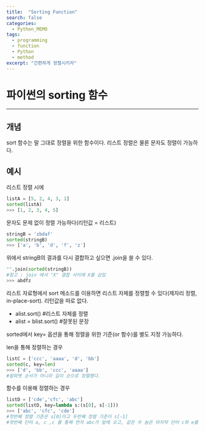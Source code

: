 ```yaml
---
title:  "Sorting Function"
search: false
categories: 
  - Python_MEMO
tags:
  - programming
  - function
  - Python
  - method
excerpt: "간편하게 정렬시키자"
---
```


# 파이썬의 sorting 함수
___

## 개념
sort 함수는 말 그대로 정렬을 위한 함수이다. 리스트 정렬은 물론 문자도 정렬이 가능하다.

## 예시

리스트 정렬 시에
```py
listA = [5, 2, 4, 3, 1]  
sorted(listA)
>>> [1, 2, 3, 4, 5]
```

문자도 문제 없이 정렬 가능하다(리턴값 = 리스트)
```py
stringB = 'zbdaf'  
sorted(stringB)
>>> ['a', 'b', 'd', 'f', 'z']
```

위에서 stringB의 결과를 다시 결합하고 싶으면 .join을 쓸 수 있다.  
```py
"".join(sorted(stringB))
#참고 : join 에서 "X" 결합 사이에 X를 삽입
>>> abdfz
```

리스트 자료형에서 sort 메소드를 이용하면 리스트 자체를 정렬할 수 있다(제자리 정렬, in-place-sort). 리턴값을 따로 없다.  

- alist.sort() #리스트 자체를 정렬  
- alist = blist.sort() #잘못된 문장  

sorted에서 key= 옵션을 통해 정렬을 위한 기준(or 함수)를 별도 지정 가능하다.  

len을 통해 정렬하는 경우
```py
listC = ['ccc', 'aaaa', 'd', 'bb']  
sorted(c, key=len)
>>> ['d', 'bb', 'ccc', 'aaaa']
#알파벳 순서가 아니라 길이 순으로 정렬했다.
```

함수를 이용해 정렬하는 경우  
```py
listD = ['cde','cfc', 'abc']
sorted(listD, key=lambda s:(s[0], s[-1]))
>>> ['abc', 'cfc', 'cde']
#첫번째 정렬 기준은 s[0]이고 두번째 정렬 기준이 s[-1]
#첫번째 단어 a, c ,c 를 통해 먼저 abc가 앞에 오고, 같은 두 놈은 마지막 단어 c와 e를 통해 cfc가 두번째로 왔다.
```